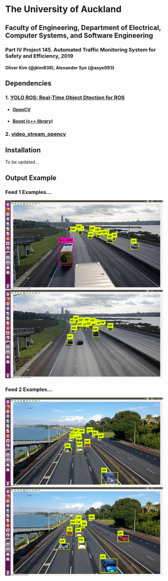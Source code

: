 # The University of Auckland 
## Faculty of Engineering, Department of Electrical, Computer Systems, and Software Engineering
### Part IV Project 145. Automated Traffic Monitoring System for Safety and Efficiency, 2019
#### Oliver Kim (@jkim838), Alexander Sye (@asye093)

## Dependencies

### 1. [YOLO ROS: Real-Time Object Dtection for ROS](https://github.com/leggedrobotics/darknet_ros)

  * #### [OpenCV](https://opencv.org/)

  * #### [Boost (c++ library)](https://www.boost.org/) 

### 2. [video_stream_opencv](https://github.com/jkim838/video_stream_opencv/tree/badebf62ec6718b2e208422a7d529a0396d26350)

## Installation

To be updated...

## Output Example
### Feed 1 Examples...
![detection1a-030](https://github.com/jkim838/145P4P2019/blob/master/Screenshot/Feed%201%20Normal/Screenshot%20from%202019-07-04%2000-26-28.png "Feed 1 Detection Example A, with threshold value 0.3")
![detection1b-030](https://github.com/jkim838/145P4P2019/blob/master/Screenshot/Feed%201%20Normal/Screenshot%20from%202019-07-04%2000-26-38.png "Feed 1 Detection Example B, with threshold value 0.3")

### Feed 2 Examples...
![detection2a-030](https://github.com/jkim838/145P4P2019/blob/master/Screenshot/Feed%202%20Normal/Screenshot%20from%202019-07-02%2011-34-50.png "Feed 2 Detection Example A, with threshold value 0.3")
![detection2b-030](https://github.com/jkim838/145P4P2019/blob/master/Screenshot/Feed%202%20Normal/Screenshot%20from%202019-07-02%2011-34-59.png "Feed 2 Detection Example B, with threshold value 0.3")


